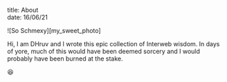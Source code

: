 title: About<br>
date: 16/06/21

![So Schmexy][my_sweet_photo]

Hi, I am DHruv and I wrote this epic collection of Interweb
wisdom. In days of yore, much of this would have been deemed sorcery
and I would probably have been burned at the stake.

😆

